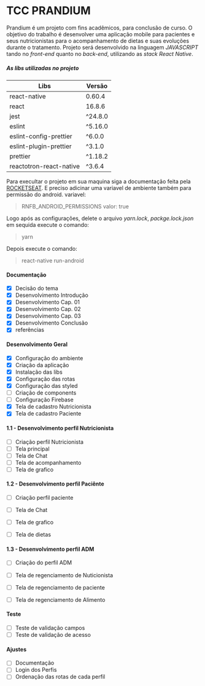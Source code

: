 # TCC PRANDIUM
Prandium é um projeto com fins acadêmicos, para conclusão de curso.
O objetivo do trabalho é desenvolver uma aplicação mobile para pacientes e seus nutricionistas para o acompanhamento de dietas e suas evoluções durante o tratamento.
Projeto será desenvolvido na linguagem _JAVASCRIPT_ tando no _front-end_ quanto no _back-end_, utilizando as _stack React Native_.

##### As libs utilizadas no projeto

| Libs                    | Versão  |
| ----------------------- | ------- |
| react-native            | 0.60.4  |
| react                   | 16.8.6  |
| jest                    | ^24.8.0 |
| eslint                  | ^5.16.0 |
| eslint-config-prettier  | ^6.0.0  |
| eslint-plugin-prettier  | ^3.1.0  |
| prettier                | ^1.18.2 |
| reactotron-react-native | ^3.6.4  |

Para execultar o projeto em sua maquina siga a documentação feita pela [ROCKETSEAT](https://docs.rocketseat.dev/ambiente-react-native/android/windows).
E preciso adicinar uma variavel de ambiente também para permissão do android.
 variavel:
 > RNFB_ANDROID_PERMISSIONS
valor:
> true

Logo após as configurações, delete o arquivo _yarn.lock_, _packge.lock.json_ em sequida execute o comando:
> yarn

Depois execute o comando:
> react-native run-android

#### Documentação
- [x] Decisão do tema
- [x] Desenvolvimento Introdução
- [x] Desenvolvimento Cap. 01
- [x] Desenvolvimento Cap. 02
- [x] Desenvolvimento Cap. 03
- [x] Desenvolvimento Conclusão
- [x] referências

#### Desenvolvimento Geral 
- [x] Configuração do ambiente
- [x] Criação da aplicação
- [x] Instalação das libs
- [x] Configuração das rotas
- [x] Configuração das styled
- [ ] Criação de components
- [ ] Configuração Firebase
- [x] Tela de cadastro Nutricionista
- [x] Tela de cadastro Paciente

 #### 1.1 - Desenvolvimento perfil Nutricionista
- [ ] Criação perfil Nutricionista
- [ ] Tela principal
- [ ] Tela de Chat
- [ ] Tela de acompanhamento
- [ ] Tela de grafico
  
 #### 1.2 - Desenvolvimento perfil Paciênte
- [ ] Criação perfil paciente
- [ ] Tela de Chat
- [ ] Tela de grafico
- [ ] Tela de dietas
  

 #### 1.3 - Desenvolvimento perfil ADM
- [ ] Criação do perfil ADM
- [ ] Tela de regenciamento de Nuticionista
- [ ] Tela de regenciamento de paciente
- [ ] Tela de regenciamento de Alimento


#### Teste
- [ ] Teste de validação campos
- [ ] Teste de validação de acesso

#### Ajustes
- [ ] Documentação
- [ ] Login dos Perfis
- [ ] Ordenação das rotas de cada perfil